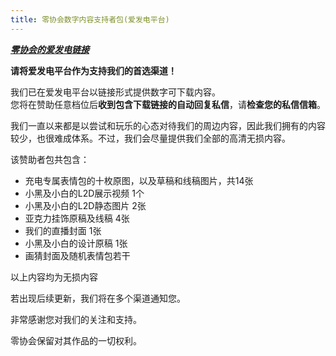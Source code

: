 ```yaml
---
title: 零协会数字内容支持者包(爱发电平台)
---
```


[***零协会的爱发电链接***](https://afdian.net/a/Limbus_zero)

**请将爱发电平台作为支持我们的首选渠道！**

我们已在爱发电平台以链接形式提供数字可下载内容。  
您将在赞助任意档位后**收到包含下载链接的自动回复私信**，请**检查您的私信信箱**。

我们一直以来都是以尝试和玩乐的心态对待我们的周边内容，因此我们拥有的内容较少，也很难成体系。不过，我们会尽量提供我们全部的高清无损内容。

该赞助者包共包含：
- 充电专属表情包的十枚原图，以及草稿和线稿图片，共14张
- 小黑及小白的L2D展示视频 1个
- 小黑及小白的L2D静态图片 2张
- 亚克力挂饰原稿及线稿 4张
- 我们的直播封面 1张
- 小黑及小白的设计原稿 1张
- 画猜封面及随机表情包若干

以上内容均为无损内容

若出现后续更新，我们将在多个渠道通知您。

非常感谢您对我们的关注和支持。

零协会保留对其作品的一切权利。